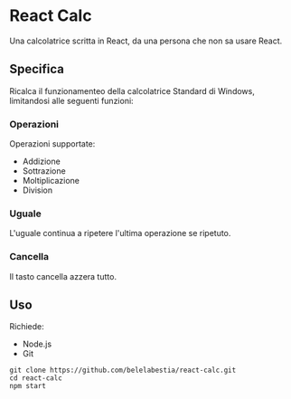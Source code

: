 # React Calc

Una calcolatrice scritta in React, da una persona che non sa usare React.

## Specifica

Ricalca il funzionamenteo della calcolatrice Standard di Windows, limitandosi alle seguenti funzioni:

### Operazioni

Operazioni supportate:

- Addizione
- Sottrazione
- Moltiplicazione
- Division

### Uguale

L'uguale continua a ripetere l'ultima operazione se ripetuto.

### Cancella

Il tasto cancella azzera tutto.

## Uso

Richiede:

- Node.js
- Git

```
git clone https://github.com/belelabestia/react-calc.git
cd react-calc
npm start
```
